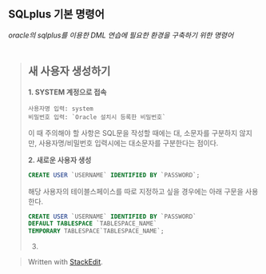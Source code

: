 ## SQLplus 기본 명령어

*oracle의 sqlplus를 이용한 DML 연습에 필요한 환경을 구축하기 위한 명령어*
</BR>
</BR>
>

>## 새 사용자 생성하기
>
>
>**1. SYSTEM 계정으로 접속** 
>```
>사용자명 입력: system
>비밀번호 입력: `Oracle 설치시 등록한 비밀번호`
>```
>이 때 주의해야 할 사항은 SQL문을 작성할 때에는 대, 소문자를 구분하지 않지만, 사용자명/비밀번호 입력시에는 대소문자를 구분한다는 점이다.
>
>**2. 새로운 사용자 생성**
>```SQL
>CREATE USER `USERNAME` IDENTIFIED BY `PASSWORD`;
>```
>해당 사용자의 테이블스페이스를 따로 지정하고 싶을 경우에는 아래 구문을 사용한다.
> ```SQL
> CREATE USER `USERNAME` IDENTIFIED BY `PASSWORD`
> DEFAULT TABLESPACE `TABLESPACE_NAME`
> TEMPORARY TABLESPACE`TABLESPACE_NAME`;
>```
>3. 
	

> Written with [StackEdit](https://stackedit.io/).
<!--stackedit_data:
eyJoaXN0b3J5IjpbLTg2NDY1Mjg5OSwtMTQ1NDAzNDAxOCwyMT
EzNDg3NzUsNjg1MjYwODQ1LDIwNTc5NjkwNDUsMTgyNzkzMzcy
M119
-->